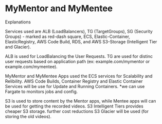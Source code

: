 # MyMentor and MyMentee
Explanations

Services used are ALB (LoadBalancers), TG (TargetGroups), SG (Security Groups) - marked as red-dash square, ECS, Elastic-Container, ElasticRegistry, AWS Code Build, RDS, and AWS S3-Storage (Intelligent Tier and Glacier).


ALB is used for LoadBalancing the User Requests.
TG are used for distinc user requests based on application path (ex: example.com/mymentor or example.com/mymentee).


MyMentor and MyMentee Apps used the ECS services for Scalability and Relibility.
AWS Code Builds, Container Registry and Elastic Container Services will be use for Update and Running Containers.
*we can use Fargate to monitors jobs and config.


S3 is used to store content by the Mentor apps, while Mentee apps will can be used for getting the recorded videos.
S3 Intelligent Tiers provides cheaper S3 storage.
further cost reductions S3 Glacier will be used (for storing the old videos).


